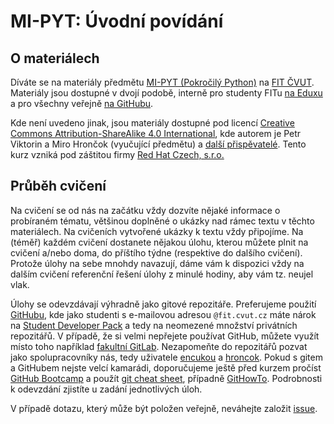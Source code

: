 MI-PYT: Úvodní povídání
=======================

O materiálech
-------------

Díváte se na materiály předmětu [MI-PYT (Pokročilý Python)](http://bk.fit.cvut.cz/cz/predmety/00/00/00/00/00/00/04/87/12/p4871206.html) na [FIT ČVUT](http://fit.cvut.cz/).
Materiály jsou dostupné v dvojí podobě, interně pro studenty FITu [na Eduxu](https://edux.fit.cvut.cz/courses/MI-PYT/) a pro všechny veřejně [na GitHubu](https://github.com/cvut/MI-PYT).

Kde není uvedeno jinak, jsou materiály dostupné pod licencí [Creative Commons Attribution-ShareAlike 4.0 International](http://creativecommons.org/licenses/by-sa/4.0/), kde autorem je Petr Viktorin a Miro Hrončok (vyučující předmětu) a [další přispěvatelé](https://github.com/cvut/MI-PYT/graphs/contributors).
Tento kurz vzniká pod záštitou firmy [Red Hat Czech, s.r.o.](https://www.redhat.com/en/global/czech-republic)

Průběh cvičení
--------------

Na cvičení se od nás na začátku vždy dozvíte nějaké informace o probíraném tématu, většinou doplněné o ukázky nad rámec textu v těchto materiálech.
Na cvičeních vytvořené ukázky k textu vždy připojíme.
Na (téměř) každém cvičení dostanete nějakou úlohu, kterou můžete plnit na cvičení a/nebo doma, do příštího týdne (respektive do dalšího cvičení).
Protože úlohy na sebe mnohdy navazují, dáme vám k dispozici vždy na dalším cvičení referenční řešení úlohy z minulé hodiny, aby vám tz. neujel vlak.

Úlohy se odevzdávají výhradně jako gitové repozitáře. Preferujeme použití [GitHubu](https://github.com/), kde jako studenti s e-mailovou adresou `@fit.cvut.cz` máte nárok na [Student Developer Pack](https://education.github.com/pack) a tedy na neomezené množství privátních repozitářů. V případě, že si velmi nepřejete používat GitHub, můžete využít místo toho například [fakultní GitLab](https://gitlab.fit.cvut.cz/). Nezapomeňte do repozitářů pozvat jako spolupracovníky nás, tedy uživatele [encukou](https://github.com/encukou) a [hroncok](https://github.com/hroncok). Pokud s gitem a GitHubem nejste velcí kamarádi, doporučujeme ještě před kurzem pročíst [GitHub Bootcamp](https://help.github.com/categories/bootcamp/) a použít [git cheat sheet](https://services.github.com/on-demand/downloads/github-git-cheat-sheet.pdf), případně [GitHowTo](https://githowto.com/). Podrobnosti k odevzdání zjistíte u zadání jednotlivých úloh.

V případě dotazu, který může být položen veřejně, neváhejte založit [issue](https://github.com/cvut/MI-PYT/issues).
